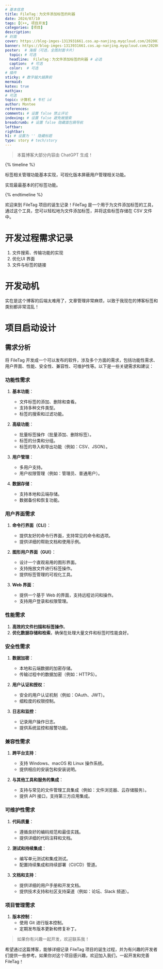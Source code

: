 ```yaml
---
# 基本信息
title: FileTag：为文件添加标签的利器
date: 2024/07/10
tags: [C++, 项目开发]
categories: [项目]
description: 
# 封面
cover: https://blog-imges-1313931661.cos.ap-nanjing.myqcloud.com/20200317211943_Ts5Y5.gif
banner: https://blog-imges-1313931661.cos.ap-nanjing.myqcloud.com/20200317211943_Ts5Y5.gif
poster:  # 海报（可选，全图封面卡片）
  topic: # 可选
  headline:  FileTag：为文件添加标签的利器 # 必选
  caption:  # 可选
  color:  # 可选
# 插件
sticky: # 数字越大越靠前
mermaid:
katex: true
mathjax: 
# 可选
topic: 计算机 # 专栏 id
author: Montee
references:
comments: # 设置 false 禁止评论
indexing: # 设置 false 避免被搜索
breadcrumb: # 设置 false 隐藏面包屑导航
leftbar: 
rightbar:
h1: # 设置为 '' 隐藏标题
type: story # tech/story
---
```


> 本篇博客大部分内容由 ChatGPT 生成！

{% timeline %}

<!-- node 2024 年 7 月 10 日 -->

标签相关管理功能基本实现，可视化版本屏蔽用户管理相关功能。

<!-- node 2024 年 7 月 10 日 -->

实现最最基本的打标签功能。

{% endtimeline %}

欢迎来到 FileTag 项目的诞生记录！FileTag 是一个用于为文件添加标签的工具，通过这个工具，您可以轻松地为文件添加标签，并将这些标签存储在 CSV 文件中。

# 开发过程需求记录
1. 文件搜索、传输功能的实现
2. 优化UI 界面
2. 文件与标签的链接

# 开发动机

实在是这个博客的后端太难用了，文章管理非常麻烦，以致于我现在的博客标签和类别都非常混乱！

# 项目启动设计
## 需求分析

将 FileTag 开发成一个可以发布的软件，涉及多个方面的需求，包括功能性需求、用户界面、性能、安全性、兼容性、可维护性等。以下是一些关键需求和建议：

### 功能性需求

1. **基本功能**：
    - 文件标签的添加、删除和查看。
    - 支持多种文件类型。
    - 标签的搜索和过滤功能。

2. **高级功能**：
    - 批量标签操作（批量添加、删除标签）。
    - 标签的分类和分组。
    - 标签的导入和导出功能（例如：CSV、JSON）。

3. **用户管理**：
    - 多用户支持。
    - 用户权限管理（例如：管理员、普通用户）。

4. **数据存储**：
    - 支持本地和云端存储。
    - 数据备份和恢复功能。

### 用户界面需求

1. **命令行界面（CLI）**：
    - 提供友好的命令行界面，支持常见的命令和选项。
    - 提供详细的帮助文档和使用示例。

2. **图形用户界面（GUI）**：
    - 设计一个直观易用的图形界面。
    - 支持拖放文件进行标签操作。
    - 提供标签管理的可视化工具。

3. **Web 界面**：
    - 提供一个基于 Web 的界面，支持远程访问和操作。
    - 支持用户登录和权限管理。

### 性能需求

1. **高效的文件扫描和标签操作**。
2. **优化数据存储和检索**，确保在处理大量文件和标签时性能良好。

### 安全性需求

1. **数据加密**：
    - 本地和云端数据的加密存储。
    - 传输过程中的数据加密（例如：HTTPS）。

2. **用户认证和授权**：
    - 安全的用户认证机制（例如：OAuth、JWT）。
    - 细粒度的权限控制。

3. **日志和监控**：
    - 记录用户操作日志。
    - 提供系统监控和报警功能。

### 兼容性需求

1. **跨平台支持**：
    - 支持 Windows、macOS 和 Linux 操作系统。
    - 提供相应的安装包和安装说明。

2. **与其他工具和服务的集成**：
    - 支持与常见的文件管理工具集成（例如：文件浏览器、云存储服务）。
    - 提供 API 接口，支持第三方应用集成。

### 可维护性需求

1. **代码质量**：
    - 遵循良好的编码规范和最佳实践。
    - 提供详细的代码注释和文档。

2. **测试和持续集成**：
    - 编写单元测试和集成测试。
    - 配置持续集成和持续部署（CI/CD）管道。

3. **文档和支持**：
    - 提供详细的用户手册和开发文档。
    - 提供技术支持和社区支持渠道（例如：论坛、Slack 频道）。

### 项目管理需求

1. **版本控制**：
    - 使用 Git 进行版本控制。
    - 定期发布版本更新和修复补丁。

> 如果你有兴趣一起开发，欢迎联系我！

希望通过这篇博客，能够详细记录 FileTag 项目的诞生过程，并为有兴趣的开发者们提供一些参考。如果你对这个项目感兴趣，欢迎加入我们，一起开发和完善 FileTag！
